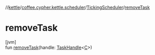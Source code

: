 //[kettle](../../../index.md)/[coffee.cypher.kettle.scheduler](../index.md)/[TickingScheduler](index.md)/[removeTask](remove-task.md)

# removeTask

[jvm]\
fun [removeTask](remove-task.md)(handle: [TaskHandle](../-task-handle/index.md)<[C](index.md)>)
